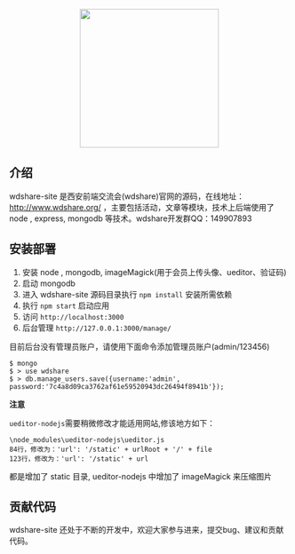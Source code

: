 <p align="center"><a href="http://www.wdshare.org/" target="_blank"><img width="250" src="http://www.wdshare.org/static/skin2015/img/logo.png"></a></p>

## 介绍

wdshare-site 是西安前端交流会(wdshare)官网的源码，在线地址：http://www.wdshare.org/ ，主要包括活动，文章等模块，技术上后端使用了 node , express, mongodb 等技术。wdshare开发群QQ：149907893

## 安装部署

1. 安装 node , mongodb, imageMagick(用于会员上传头像、ueditor、验证码)
2. 启动 mongodb
3. 进入 wdshare-site 源码目录执行 `npm install` 安装所需依赖
4. 执行 `npm start` 启动应用
5. 访问 `http://localhost:3000`
6. 后台管理 `http://127.0.0.1:3000/manage/`    
  
目前后台没有管理员账户，请使用下面命令添加管理员账户(admin/123456)
```
$ mongo 
$ > use wdshare  
$ > db.manage_users.save({username:'admin', password:'7c4a8d09ca3762af61e59520943dc26494f8941b'});
```

**注意** 

`ueditor-nodejs`需要稍微修改才能适用网站,修该地方如下：
```
\node_modules\ueditor-nodejs\ueditor.js
84行，修改为：'url': '/static' + urlRoot + '/' + file
123行，修改为：'url': '/static' + url
```
都是增加了 static 目录, ueditor-nodejs 中增加了 imageMagick 来压缩图片

## 贡献代码

wdshare-site 还处于不断的开发中，欢迎大家参与进来，提交bug、建议和贡献代码。
